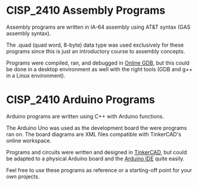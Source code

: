 # CISP_2410 Assembly Programs
Assembly programs are written in IA-64 assembly using AT&T syntax (GAS assembly syntax).

The .quad (quad word, 8-byte) data type was used exclusively for these programs since this is just an introductory course to assembly concepts.

Programs were compiled, ran, and debugged in [Online GDB](https://www.onlinegdb.com/), but this could be done in a desktop environment as well with the right
tools (GDB and g++ in a Linux environment).


# CISP_2410 Arduino Programs
Arduino programs are written using C++ with Arduino functions.

The Arduino Uno was used as the development board the were programs ran on. The board diagrams are XML files compatible with TinkerCAD's online workspace.

Programs and circuits were written and designed in [TinkerCAD](https://www.tinkercad.com/learn/circuits), but could be adapted to a physical Arduino board and the 
[Arduino IDE](https://www.arduino.cc/en/software) quite easily.


Feel free to use these programs as reference or a starting-off point for your own projects.
